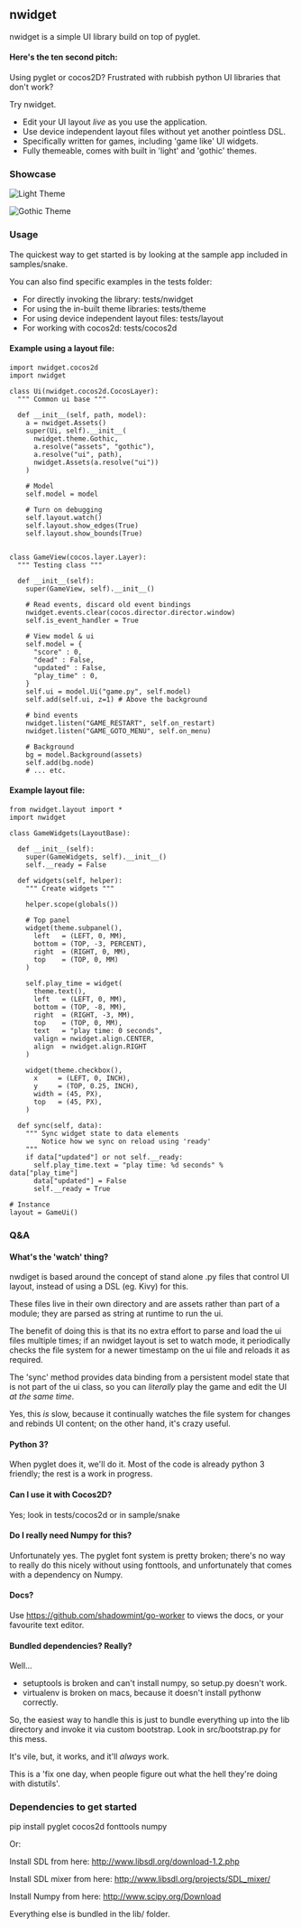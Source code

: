 ## nwidget

nwidget is a simple UI library build on top of pyglet.

#### Here's the ten second pitch: 

Using pyglet or cocos2D? Frustrated with rubbish python UI libraries 
that don't work? 

Try nwidget. 

- Edit your UI layout *live* as you use the application.
- Use device independent layout files without yet another pointless DSL.
- Specifically written for games, including 'game like' UI widgets.
- Fully themeable, comes with built in 'light' and 'gothic' themes.

### Showcase

![Light Theme](https://raw.github.com/shadowmint/nwidget/master/assets/img/light.png) 

![Gothic Theme](https://raw.github.com/shadowmint/nwidget/master/assets/img/gothic.png) 


### Usage

The quickest way to get started is by looking at the sample
app included in samples/snake.

You can also find specific examples in the tests folder:

- For directly invoking the library: tests/nwidget
- For using the in-built theme libraries: tests/theme
- For using device independent layout files: tests/layout
- For working with cocos2d: tests/cocos2d

#### Example using a layout file:

    import nwidget.cocos2d
    import nwidget

    class Ui(nwidget.cocos2d.CocosLayer):
      """ Common ui base """

      def __init__(self, path, model):
        a = nwidget.Assets()
        super(Ui, self).__init__(
          nwidget.theme.Gothic,
          a.resolve("assets", "gothic"),
          a.resolve("ui", path),
          nwidget.Assets(a.resolve("ui"))
        )

        # Model
        self.model = model

        # Turn on debugging
        self.layout.watch()
        self.layout.show_edges(True)
        self.layout.show_bounds(True)


    class GameView(cocos.layer.Layer):
      """ Testing class """

      def __init__(self):
        super(GameView, self).__init__()

        # Read events, discard old event bindings
        nwidget.events.clear(cocos.director.director.window)
        self.is_event_handler = True

        # View model & ui
        self.model = {
          "score" : 0,
          "dead" : False,
          "updated" : False,
          "play_time" : 0,
        }
        self.ui = model.Ui("game.py", self.model)
        self.add(self.ui, z=1) # Above the background

        # bind events
        nwidget.listen("GAME_RESTART", self.on_restart)
        nwidget.listen("GAME_GOTO_MENU", self.on_menu)

        # Background
        bg = model.Background(assets)
        self.add(bg.node)
        # ... etc.

#### Example layout file:

    from nwidget.layout import *
    import nwidget

    class GameWidgets(LayoutBase):

      def __init__(self):
        super(GameWidgets, self).__init__()
        self.__ready = False

      def widgets(self, helper):
        """ Create widgets """

        helper.scope(globals())

        # Top panel
        widget(theme.subpanel(),
          left   = (LEFT, 0, MM),
          bottom = (TOP, -3, PERCENT),
          right  = (RIGHT, 0, MM),
          top    = (TOP, 0, MM)
        )

        self.play_time = widget(
          theme.text(),
          left   = (LEFT, 0, MM),
          bottom = (TOP, -8, MM),
          right  = (RIGHT, -3, MM),
          top    = (TOP, 0, MM),
          text   = "play time: 0 seconds",
          valign = nwidget.align.CENTER,
          align  = nwidget.align.RIGHT
        )

        widget(theme.checkbox(),
          x     = (LEFT, 0, INCH),
          y     = (TOP, 0.25, INCH),
          width = (45, PX),
          top   = (45, PX),
        )

      def sync(self, data):
        """ Sync widget state to data elements
            Notice how we sync on reload using 'ready'
        """
        if data["updated"] or not self.__ready:
          self.play_time.text = "play time: %d seconds" % data["play_time"]
          data["updated"] = False
          self.__ready = True

    # Instance
    layout = GameUi()

### Q&A

#### What's the 'watch' thing?

nwdiget is based around the concept of stand alone .py files that control
UI layout, instead of using a DSL (eg. Kivy) for this.

These files live in their own directory and are assets rather than part of
a module; they are parsed as string at runtime to run the ui.

The benefit of doing this is that its no extra effort to parse and load the
ui files multiple times; if an nwidget layout is set to watch mode, it 
periodically checks the file system for a newer timestamp on the ui file
and reloads it as required.

The 'sync' method provides data binding from a persistent model state 
that is not part of the ui class, so you can *literally* play the game
and edit the UI *at the same time*.

Yes, this *is* slow, because it continually watches the file system for
changes and rebinds UI content; on the other hand, it's crazy useful.

#### Python 3?

When pyglet does it, we'll do it. Most of the code is already python 3
friendly; the rest is a work in progress.

#### Can I use it with Cocos2D?

Yes; look in tests/cocos2d or in sample/snake

#### Do I really need Numpy for this? 

Unfortunately yes. The pyglet font system is pretty broken; there's no way 
to really do this nicely without using fonttools, and unfortunately that 
comes with a dependency on Numpy. 

#### Docs?

Use https://github.com/shadowmint/go-worker to views the docs, or your
favourite text editor.

#### Bundled dependencies? Really?

Well...

- setuptools is broken and can't install numpy, so setup.py doesn't work.
- virtualenv is broken on macs, because it doesn't install pythonw correctly.

So, the easiest way to handle this is just to bundle everything up into the lib
directory and invoke it via custom bootstrap. Look in src/bootstrap.py for this
mess.

It's vile, but, it works, and it'll *always* work.

This is a 'fix one day, when people figure out what the hell they're doing with
distutils'.

### Dependencies to get started

pip install pyglet cocos2d fonttools numpy

Or:

Install SDL from here:
http://www.libsdl.org/download-1.2.php

Install SDL mixer from here:
http://www.libsdl.org/projects/SDL_mixer/

Install Numpy from here:
http://www.scipy.org/Download

Everything else is bundled in the lib/ folder.
